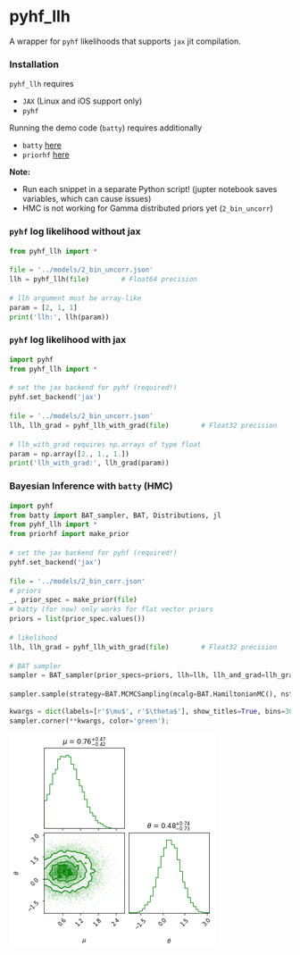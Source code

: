 # pyhf_llh

A wrapper for `pyhf` likelihoods that supports `jax` jit compilation.

### Installation

`pyhf_llh` requires 
- `JAX` (Linux and iOS support only)
- `pyhf`

Running the demo code (`batty`) requires additionally 
- `batty` [here](https://github.com/bat/batty)
- `priorhf` [here](https://github.com/gazot/priorhf) 

**Note:** 
- Run each snippet in a separate Python script! (jupter notebook saves variables, which can cause issues)
- HMC is not working for Gamma distributed priors yet (`2_bin_uncorr`)

### `pyhf` log likelihood without jax


```python
from pyhf_llh import *

file = '../models/2_bin_uncorr.json'
llh = pyhf_llh(file)        # Float64 precision

# llh argument must be array-like
param = [2, 1, 1]
print('llh:', llh(param)) 
```

### `pyhf` log likelihood with jax



```python
import pyhf
from pyhf_llh import *

# set the jax backend for pyhf (required!)
pyhf.set_backend('jax')

file = '../models/2_bin_uncorr.json'
llh, llh_grad = pyhf_llh_with_grad(file)        # Float32 precision

# llh_with_grad requires np.arrays of type float
param = np.array([2., 1., 1.])
print('llh_with_grad:', llh_grad(param)) 
```

### Bayesian Inference with `batty` (HMC)


```python
import pyhf
from batty import BAT_sampler, BAT, Distributions, jl
from pyhf_llh import *
from priorhf import make_prior

# set the jax backend for pyhf (required!)
pyhf.set_backend('jax')

file = '../models/2_bin_corr.json'
# priors
_, prior_spec = make_prior(file)
# batty (for now) only works for flat vector priors
priors = list(prior_spec.values())  

# likelihood
llh, llh_grad = pyhf_llh_with_grad(file)        # Float32 precision

# BAT sampler
sampler = BAT_sampler(prior_specs=priors, llh=llh, llh_and_grad=llh_grad)

sampler.sample(strategy=BAT.MCMCSampling(mcalg=BAT.HamiltonianMC(), nsteps=10_000, nchains=2))
```


```python
kwargs = dict(labels=[r'$\mu$', r'$\theta$'], show_titles=True, bins=30)
sampler.corner(**kwargs, color='green');
```


    
![png](README_files/README_7_0.png)
    


